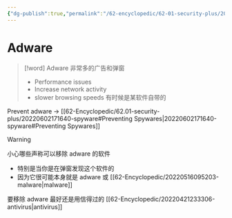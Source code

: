 ```yaml
---
{"dg-publish":true,"permalink":"/62-encyclopedic/62-01-security-plus/20220602171234-adware/","dgHomeLink":true,"dgPassFrontmatter":false}
---
```



# Adware

>[!word] Adware
> 非常多的广告和弹窗
> - Performance issues 
> - Increase network activity 
> - slower browsing speeds 
> 有时候是某软件自带的

Prevent adware -> [[62-Encyclopedic/62.01-security-plus/20220602171640-spyware#Preventing Spywares|20220602171640-spyware#Preventing Spywares]]

>[!warning] 
> 小心哪些声称可以移除 adware 的软件
> - 特别是当你是在弹窗发现这个软件的
> - 因为它很可能本身就是 adware 或 [[62-Encyclopedic/20220516095203-malware|malware]]
> 
> 要移除 adware 最好还是用信得过的 [[62-Encyclopedic/20220421233306-antivirus|antivirus]] 
